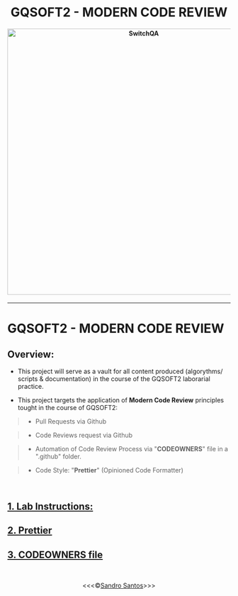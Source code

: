 <h1 align="center">GQSOFT2 - MODERN CODE REVIEW</h1>

<h4 align="center">

<img src="https://portotechhub.com/wp-content/uploads/2022/12/SWitCH_QA.png" alt="SwitchQA" title="SwitchQA" width="600px">

</h4>

<hr>

# GQSOFT2 - MODERN CODE REVIEW

## **Overview:**

- This project will serve as a vault for all content produced (algorythms/ scripts & documentation) in the course of the GQSOFT2 laborarial practice.

- This project targets the application of **Modern Code Review** principles tought in the course of GQSOFT2:

> - Pull Requests via Github

> - Code Reviews request via Github

> - Automation of Code Review Process via "**CODEOWNERS**" file in a ".github" folder.

> - Code Style: "**Prettier**" (Opinioned Code Formatter)

<br>

## [**1. Lab Instructions:**](/docs/pdf/Switch-QA-GQS2-PL-MCReviews.pdf)

## [**2. Prettier**](/docs/aux-docs/docs/prettier.md)

## [**3. CODEOWNERS file**](https://docs.github.com/en/repositories/managing-your-repositorys-settings-and-features/customizing-your-repository/about-code-owners#example-of-a-codeowners-file)

<br>
<p align="center">&lt;&lt;&lt;&copy;<a href="https://github.com/sandroffdsantos" target="blank">Sandro Santos</a>&gt;&gt;&gt;</p>
